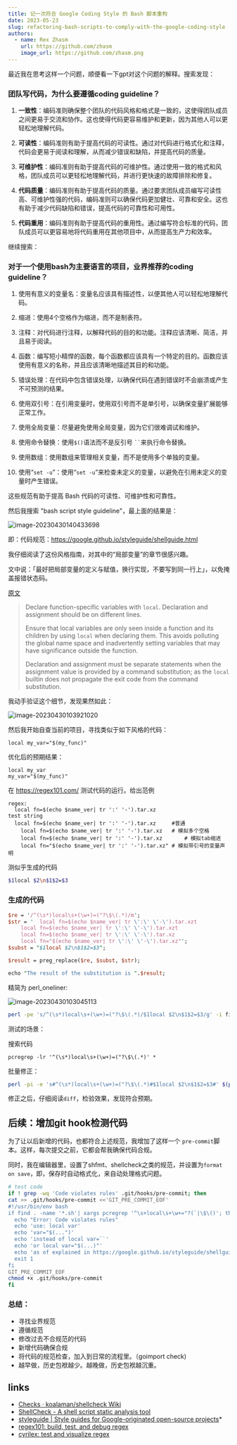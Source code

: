 ```yaml
---
title: 记一次符合 Google Coding Style 的 Bash 脚本重构
date: 2023-05-23
slug: refactoring-bash-scripts-to-comply-with-the-google-coding-style
authors:
  - name: Rex Zhasm
    url: https://github.com/zhasm
    image_url: https://github.com/zhasm.png
---
```



最近我在思考这样一个问题，顺便看一下gpt对这个问题的解释。搜索发现：

### 团队写代码，为什么要遵循coding guideline？

1. **一致性**：编码准则确保整个团队的代码风格和格式是一致的，这使得团队成员之间更易于交流和协作。这也使得代码更容易维护和更新，因为其他人可以更轻松地理解代码。

2. **可读性**：编码准则有助于提高代码的可读性。通过对代码进行格式化和注释，代码会更易于阅读和理解，从而减少错误和缺陷，并提高代码的质量。

3. **可维护性**：编码准则有助于提高代码的可维护性。通过使用一致的格式和风格，团队成员可以更轻松地理解代码，并进行更快速的故障排除和修复。

4. **代码质量**：编码准则有助于提高代码的质量。通过要求团队成员编写可读性高、可维护性强的代码，编码准则可以确保代码更加健壮、可靠和安全。这也有助于减少代码缺陷和错误，提高代码的可靠性和可用性。

5. **代码重用**：编码准则有助于提高代码的重用性。通过编写符合标准的代码，团队成员可以更容易地将代码重用在其他项目中，从而提高生产力和效率。

<!-- truncate -->

继续搜索：

### 对于一个使用bash为主要语言的项目，业界推荐的coding guideline？

1. 使用有意义的变量名：变量名应该具有描述性，以便其他人可以轻松地理解代码。

2. 缩进：使用4个空格作为缩进，而不是制表符。

3. 注释：对代码进行注释，以解释代码的目的和功能。注释应该清晰、简洁，并且易于阅读。

4. 函数：编写短小精悍的函数，每个函数都应该具有一个特定的目的。函数应该使用有意义的名称，并且应该清晰地描述其目的和功能。

5. 错误处理：在代码中包含错误处理，以确保代码在遇到错误时不会崩溃或产生不可预测的结果。

6. 使用双引号：在引用变量时，使用双引号而不是单引号，以确保变量扩展能够正常工作。

7. 使用全局变量：尽量避免使用全局变量，因为它们很难调试和维护。

8. 使用命令替换：使用`$()`语法而不是反引号 ``` `` ```来执行命令替换。

10. 使用数组：使用数组来管理相关变量，而不是使用多个单独的变量。

11. 使用“`set -u`”：使用“`set -u`”来检查未定义的变量，以避免在引用未定义的变量时产生错误。

这些规范有助于提高 Bash 代码的可读性、可维护性和可靠性。

然后我搜索 "bash script style guideline"，最上面的结果是：

![image-20230430140433698](https://pic4.zhimg.com/v2-b4a917830a4156b60781d6c69243fe57_b.jpg)

即：代码规范：https://google.github.io/styleguide/shellguide.html

我仔细阅读了这份风格指南，对其中的“局部变量”的章节很感兴趣。

文中说：「最好把局部变量的定义与赋值，换行实现，不要写到同一行上」，以免掩盖报错状态码。

[原文](https://google.github.io/styleguide/shellguide.html#use-local-variables)

> Declare function-specific variables with `local`. Declaration and assignment should be on different lines.
>
> Ensure that local variables are only seen inside a function and its
> children by using `local` when declaring them. This avoids
> polluting the global name space and inadvertently setting variables
> that may have significance outside the function.
>
> Declaration and assignment must be separate statements when the
> assignment value is provided by a command substitution; as the
> `local` builtin does not propagate the exit code from the
> command substitution.

我动手验证这个细节，发现果然如此：

![image-20230430103921020](https://pic1.zhimg.com/v2-bf484fe4d6b2b2e0f523afb5fdec4d00_b.jpg)

然后我开始自查当前的项目，寻找类似于如下风格的代码：

```
local my_var="$(my_func)"
```

优化后的预期结果：

```
local my_var
my_var="$(my_func)"
```

在 https://regex101.com/ 测试代码的运行。给出范例

```
regex:  
  local fn=$(echo $name_ver| tr ':' '-').tar.xz
test string
  local fn=$(echo $name_ver| tr ':' '-').tar.xz		#普通
    local fn=$(echo $name_ver| tr ':' '-').tar.xz	# 模拟多个空格
	local fn=$(echo $name_ver| tr ':' '-').tar.xz		# 模拟tab缩进
	local fn="$(echo $name_ver| tr ':' '-').tar.xz" # 模拟带引号的变量声明
```

测似乎生成的代码

```bash
$1local $2\n$1$2=$3
```

### 生成的代码

```perl 
$re = '/^(\s*)local\s+(\w+)=("?\$\(.*)/m';
$str = '  local fn=$(echo $name_ver| tr \':\' \'-\').tar.xzt
    local fn=$(echo $name_ver| tr \':\' \'-\').tar.xzt
	local fn=$(echo $name_ver| tr \':\' \'-\').tar.xz
	local fn="$(echo $name_ver| tr \':\' \'-\').tar.xz"';
$subst = "$1local $2\n$1$2=$3";

$result = preg_replace($re, $subst, $str);

echo "The result of the substitution is ".$result;
```

精简为 perl_oneliner:

![image-20230430103045113](https://pic4.zhimg.com/v2-c0abdb849eb637368f747f99bc4abbff_b.jpg)

```bash 
perl -pe 's/^(\s*)local\s+(\w+)=("?\$\(.*)/$1local $2\n$1$2=$3/g' -i file.txt
```

测试的场景：



搜索代码

`pcregrep -lr '^(\s*)local\s+(\w+)=("?\$\(.*)' *`

批量修正：

```bash 
perl -pi -e 's#^(\s*)local\s+(\w+)=("?\$\(.*)#$1local $2\n$1$2=$3#' $(pcregrep -l -r '^(\s*)local\s+(\w+)=("?\$\(.*)' * )
```

修正之后，仔细阅读`diff`，检验效果，发现符合预期。



## 后续：增加git hook检测代码

为了让以后新增的代码，也都符合上述规范，我增加了这样一个 `pre-commit`脚本。这样，每次提交之前，它都会帮我确保代码合规。

同时，我在编辑器里，设置了shfmt、shellcheck之类的规范，并设置为`format on save`，即，保存时自动格式化，来自动处理格式问题。

```bash
# test code 
if ! grep -wq 'Code violates rules' .git/hooks/pre-commit; then
cat >> .git/hooks/pre-commit <<'GIT_PRE_COMMIT_EOF'                                                                                                                                        
#!/usr/bin/env bash
if find . -name '*.sh'| xargs pcregrep '^\s+local\s+\w+="?(`|\$\()'; then
  echo "Error: Code violates rules"
  echo 'use: local var'
  echo 'var="$(...")'
  echo 'instead of local var=``'
  echo 'or local var="$(...)"'
  echo 'as of explained in https://google.github.io/styleguide/shellguide.html'
  exit 1
fi
GIT_PRE_COMMIT_EOF
chmod +x .git/hooks/pre-commit
fi

```

### 总结：

* 寻找业界规范
* 遵循规范
* 修改过去不合规范的代码
* 新增代码确保合规
* 将代码的规范检查，加入到日常的流程里。（goimport check)
* 越早做，历史包袱越少。越晚做，历史包袱越沉重。


## links

* [Checks · koalaman/shellcheck Wiki](https://github.com/koalaman/shellcheck/wiki/Checks)
* [ShellCheck - A shell script static analysis tool](https://chromium.googlesource.com/chromiumos/third_party/shellcheck/+/HEAD/README.md)
* [styleguide | Style guides for Google-originated open-source projects](https://google.github.io/styleguide/shellguide.html)* 
* [regex101: build, test, and debug regex](https://regex101.com/)
* [cyrilex: test and visualize regex](https://extendsclass.com/regex-tester.html)
